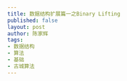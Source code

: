 ```yaml
---
title: 数据结构扩展篇一之Binary Lifting
published: false
layout: post
author: 陈家辉
tags:
- 数据结构
- 算法
- 基础
- 古城算法
---
```

